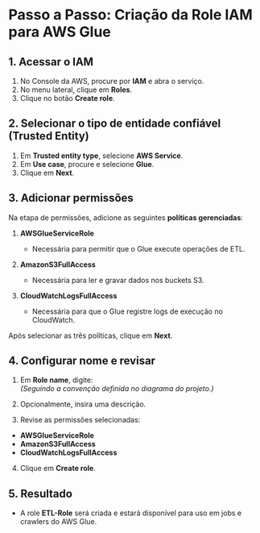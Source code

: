 # Passo a Passo: Criação da Role IAM para AWS Glue

## 1. Acessar o IAM
1. No Console da AWS, procure por **IAM** e abra o serviço.
2. No menu lateral, clique em **Roles**.
3. Clique no botão **Create role**.

## 2. Selecionar o tipo de entidade confiável (Trusted Entity)
1. Em **Trusted entity type**, selecione **AWS Service**.
2. Em **Use case**, procure e selecione **Glue**.
3. Clique em **Next**.

## 3. Adicionar permissões
Na etapa de permissões, adicione as seguintes **políticas gerenciadas**:

1. **AWSGlueServiceRole**  
   - Necessária para permitir que o Glue execute operações de ETL.
   
2. **AmazonS3FullAccess**  
   - Necessária para ler e gravar dados nos buckets S3.

3. **CloudWatchLogsFullAccess**  
   - Necessária para que o Glue registre logs de execução no CloudWatch.

Após selecionar as três políticas, clique em **Next**.

## 4. Configurar nome e revisar
1. Em **Role name**, digite:  
*(Seguindo a convenção definida no diagrama do projeto.)*

2. Opcionalmente, insira uma descrição.
3. Revise as permissões selecionadas:
- **AWSGlueServiceRole**
- **AmazonS3FullAccess**
- **CloudWatchLogsFullAccess**

4. Clique em **Create role**.

## 5. Resultado
- A role **ETL-Role** será criada e estará disponível para uso em jobs e crawlers do AWS Glue.
